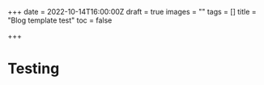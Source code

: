 +++
date = 2022-10-14T16:00:00Z
draft = true
images = ""
tags = []
title = "Blog template test"
toc = false

+++
# Testing